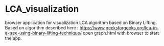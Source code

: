 # LCA_visualization
browser application for visualization LCA algorithm based on Binary Lifting.
Based on algorithm described here : https://www.geeksforgeeks.org/lca-in-a-tree-using-binary-lifting-technique/
open graph.html with browser to start the app.
